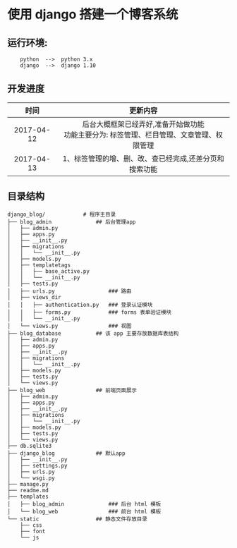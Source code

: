 # 使用 django 搭建一个博客系统

## 运行环境: 
```
    python  -->  python 3.x
    django  -->  django 1.10
```


## 开发进度

| 时间      |    更新内容 |
| :--------: | :--------:|
| 2017-04-12  | 后台大概框架已经弄好,准备开始做功能 <br> 功能主要分为: 标签管理、栏目管理、文章管理、权限管理 |
| 2017-04-13  | 1、标签管理的增、删、改、查已经完成,还差分页和搜索功能 <br> |


## 目录结构
```
django_blog/            # 程序主目录
├── blog_admin              ## 后台管理app
│   ├── admin.py
│   ├── apps.py
│   ├── __init__.py
│   ├── migrations
│   │   └── __init__.py
│   ├── models.py
│   ├── templatetags
│   │   ├── base_active.py
│   │   └── __init__.py
│   ├── tests.py
│   ├── urls.py                 ### 路由
│   ├── views_dir
│   │   ├── authentication.py   ### 登录认证模块
│   │   ├── forms.py            ### forms 表单验证模块
│   │   └── __init__.py
│   └── views.py                ### 视图
├── blog_database           ## 该 app 主要存放数据库表结构
│   ├── admin.py
│   ├── apps.py
│   ├── __init__.py
│   ├── migrations
│   │   └── __init__.py
│   ├── models.py
│   ├── tests.py
│   └── views.py
├── blog_web                ## 前端页面展示
│   ├── admin.py
│   ├── apps.py
│   ├── __init__.py
│   ├── migrations
│   │   └── __init__.py
│   ├── models.py
│   ├── tests.py
│   └── views.py
├── db.sqlite3
├── django_blog             ## 默认app
│   ├── __init__.py
│   ├── settings.py
│   ├── urls.py
│   └── wsgi.py
├── manage.py
├── readme.md
├── templates
│   ├── blog_admin              ### 后台 html 模板
│   └── blog_web                ### 前台 html 模板
└── static                  ## 静态文件存放目录
    ├── css
    ├── font
    └── js
```
